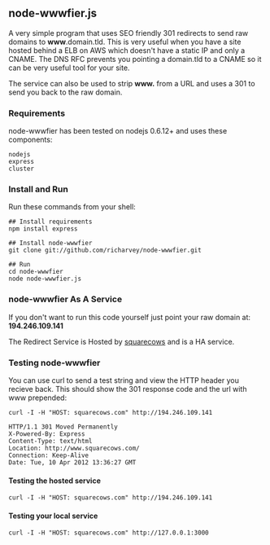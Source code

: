 ## node-wwwfier.js

A very simple program that uses SEO friendly 301 redirects to send raw domains to __www__.domain.tld. This is very useful when you have a site hosted behind a ELB on AWS which doesn't have a static IP and only a CNAME. The DNS RFC prevents you pointing a domain.tld to a CNAME so it can be very useful tool for your site.

The service can also be used to strip __www.__ from a URL and uses a 301 to send you back to the raw domain.

### Requirements

node-wwwfier has been tested on nodejs 0.6.12+ and uses these components:

    nodejs
    express
    cluster

### Install and Run

Run these commands from your shell:

    ## Install requirements
    npm install express

    ## Install node-wwwfier
    git clone git://github.com/richarvey/node-wwwfier.git
    
    ## Run
    cd node-wwwfier
    node node-wwwfier.js

### node-wwwfier As A Service

If you don't want to run this code yourself just point your raw domain at: __194.246.109.141__

The Redirect Service is Hosted by [squarecows](http://squarecows.com "Link to SquareCows.com") and is a HA service.

### Testing node-wwwfier

You can use curl to send a test string and view the HTTP header you recieve back. This should show the 301 response code and the url with www prepended:

    curl -I -H "HOST: squarecows.com" http://194.246.109.141
    
    HTTP/1.1 301 Moved Permanently
    X-Powered-By: Express
    Content-Type: text/html
    Location: http://www.squarecows.com/
    Connection: Keep-Alive
    Date: Tue, 10 Apr 2012 13:36:27 GMT

#### Testing the hosted service

    curl -I -H "HOST: squarecows.com" http://194.246.109.141

#### Testing your local service

    curl -I -H "HOST: squarecows.com" http://127.0.0.1:3000

